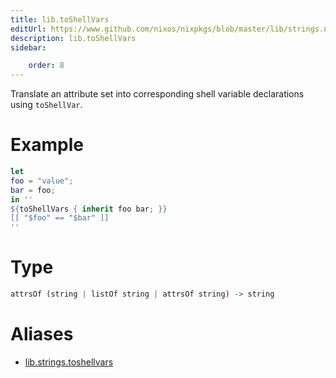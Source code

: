 ```yaml
---
title: lib.toShellVars
editUrl: https://www.github.com/nixos/nixpkgs/blob/master/lib/strings.nix#L715C17
description: lib.toShellVars
sidebar:

    order: 8
---
```


Translate an attribute set into corresponding shell variable declarations
using `toShellVar`.

# Example

```nix
let
foo = "value";
bar = foo;
in ''
${toShellVars { inherit foo bar; }}
[[ "$foo" == "$bar" ]]
''
```

# Type

```haskell
attrsOf (string | listOf string | attrsOf string) -> string
```


# Aliases

- [lib.strings.toshellvars](/nix-doc-comments/reference/lib/strings/lib-strings-toshellvars)


